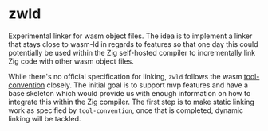 # zwld

Experimental linker for wasm object files.
The idea is to implement a linker that stays close to wasm-ld in regards to features
so that one day this could potentially be used within the Zig self-hosted compiler to incrementally
link Zig code with other wasm object files.

While there's no official specification for linking, `zwld` follows the wasm [tool-convention](https://github.com/WebAssembly/tool-conventions/blob/main/Linking.md) closely.
The initial goal is to support mvp features and have a base skeleton which would provide us with enough information on how
to integrate this within the Zig compiler. The first step is to make static linking work as specified by `tool-convention`,
once that is completed, dynamic linking will be tackled.

